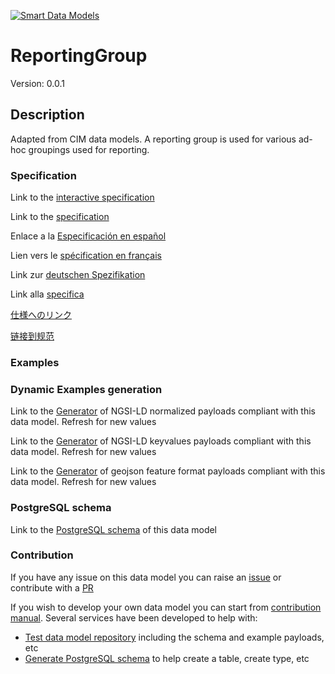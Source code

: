 [![Smart Data Models](https://smartdatamodels.org/wp-content/uploads/2022/01/SmartDataModels_logo.png "Logo")](https://smartdatamodels.org)
# ReportingGroup
Version: 0.0.1

## Description 

Adapted from CIM data models. A reporting group is used for various ad-hoc groupings used for reporting.
### Specification

Link to the [interactive specification](https://swagger.lab.fiware.org/?url=https://smart-data-models.github.io/dataModel.EnergyCIM/ReportingGroup/swagger.yaml)

Link to the [specification](https://github.com/smart-data-models/dataModel.EnergyCIM/blob/master/ReportingGroup/doc/spec.md)

Enlace a la [Especificación en español](https://github.com/smart-data-models/dataModel.EnergyCIM/blob/master/ReportingGroup/doc/spec_ES.md)

Lien vers le [spécification en français](https://github.com/smart-data-models/dataModel.EnergyCIM/blob/master/ReportingGroup/doc/spec_FR.md)

Link zur [deutschen Spezifikation](https://github.com/smart-data-models/dataModel.EnergyCIM/blob/master/ReportingGroup/doc/spec_DE.md)

Link alla [specifica](https://github.com/smart-data-models/dataModel.EnergyCIM/blob/master/ReportingGroup/doc/spec_IT.md)

[仕様へのリンク](https://github.com/smart-data-models/dataModel.EnergyCIM/blob/master/ReportingGroup/doc/spec_JA.md)

[链接到规范](https://github.com/smart-data-models/dataModel.EnergyCIM/blob/master/ReportingGroup/doc/spec_ZH.md)
### Examples
### Dynamic Examples generation

Link to the [Generator](https://smartdatamodels.org/extra/ngsi-ld_generator.php?schemaUrl=https://raw.githubusercontent.com/smart-data-models/dataModel.EnergyCIM/master/ReportingGroup/schema.json&email=info@smartdatamodels.org) of NGSI-LD normalized payloads compliant with this data model. Refresh for new values

Link to the [Generator](https://smartdatamodels.org/extra/ngsi-ld_generator_keyvalues.php?schemaUrl=https://raw.githubusercontent.com/smart-data-models/dataModel.EnergyCIM/master/ReportingGroup/schema.json&email=info@smartdatamodels.org) of NGSI-LD keyvalues payloads compliant with this data model. Refresh for new values

Link to the [Generator](https://smartdatamodels.org/extra/geojson_features_generator.php?schemaUrl=https://raw.githubusercontent.com/smart-data-models/dataModel.EnergyCIM/master/ReportingGroup/schema.json&email=info@smartdatamodels.org) of geojson feature format payloads compliant with this data model. Refresh for new values
### PostgreSQL schema

Link to the [PostgreSQL schema](https://github.com/smart-data-models/dataModel.EnergyCIM/blob/master/ReportingGroup/schema.sql) of this data model
### Contribution

 If you have any issue on this data model you can raise an [issue](https://github.com/smart-data-models/dataModel.EnergyCIM/issues)  or contribute with a [PR](https://github.com/smart-data-models/dataModel.EnergyCIM/pulls)

 If you wish to develop your own data model you can start from [contribution manual](https://bit.ly/contribution_manual). Several services have been developed to help with: 
 - [Test data model repository](https://smartdatamodels.org/index.php/data-models-contribution-api/) including the schema and example payloads, etc
 - [Generate PostgreSQL schema](https://smartdatamodels.org/index.php/sql-service/) to help create a table, create type, etc